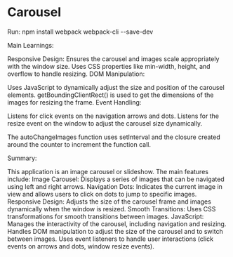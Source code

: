 # Carousel

Run: npm install webpack webpack-cli --save-dev

Main Learnings:

Responsive Design:
Ensures the carousel and images scale appropriately with the window size.
Uses CSS properties like min-width, height, and overflow to handle resizing.
DOM Manipulation:

Uses JavaScript to dynamically adjust the size and position of the carousel elements.
getBoundingClientRect() is used to get the dimensions of the images for resizing the frame.
Event Handling:

Listens for click events on the navigation arrows and dots.
Listens for the resize event on the window to adjust the carousel size dynamically.

The autoChangeImages function uses setInterval and the closure created around the counter to increment the function call.

Summary:

This application is an image carousel or slideshow. 
The main features include:
Image Carousel: Displays a series of images that can be navigated using left and right arrows.
Navigation Dots: Indicates the current image in view and allows users to click on dots to jump to specific images.
Responsive Design: Adjusts the size of the carousel frame and images dynamically when the window is resized.
Smooth Transitions: Uses CSS transformations for smooth transitions between images.
JavaScript:
Manages the interactivity of the carousel, including navigation and resizing.
Handles DOM manipulation to adjust the size of the carousel and to switch between images.
Uses event listeners to handle user interactions (click events on arrows and dots, window resize events).





